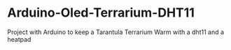 # Arduino-Oled-Terrarium-DHT11
Project with Arduino to keep a Tarantula Terrarium Warm with a dht11 and a heatpad
